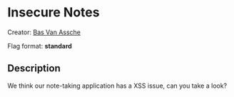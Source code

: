 # Insecure Notes

Creator: [Bas Van Assche](https://github.com/basva923)

Flag format: **standard**

## Description
We think our note-taking application has a XSS issue, can you take a look?

